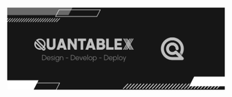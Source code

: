 <p align="center">
  <a href="https://github.com/QuantableX"><img src="https://raw.githubusercontent.com/QuantableX/QuantableX/master/QuantableX_Banner.png"></a>
</p>
